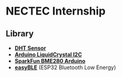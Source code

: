 NECTEC Internship
===============

Library
--------------------------


* **[DHT Sensor](https://github.com/adafruit/DHT-sensor-library.git)**
* **[Arduino LiquidCrystal I2C](https://github.com/fdebrabander/Arduino-LiquidCrystal-I2C-library.git)**
* **[SparkFun BME280 Arduino](https://github.com/sparkfun/SparkFun_BME280_Arduino_Library.git)**
* **[easyBLE](https://github.com/ioxhop/easyBLE/releases)** (ESP32 Bluetooth Low Energy)